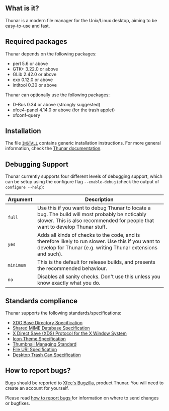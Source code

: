 ## What is it?

Thunar is a modern file manager for the Unix/Linux desktop, aiming to be easy-to-use and fast.


## Required packages

Thunar depends on the following packages:

 - perl 5.6 or above
 - GTK+ 3.22.0 or above
 - GLib 2.42.0 or above
 - exo 0.12.0 or above
 - intltool 0.30 or above

Thunar can optionally use the following packages:

 - D-Bus 0.34 or above (strongly suggested)
 - xfce4-panel 4.14.0 or above (for the trash applet)
 - xfconf-query


## Installation

The file [`INSTALL`](INSTALL) contains generic installation instructions. For more general information, check the [Thunar documentation](https://docs.xfce.org/xfce/thunar/start).


## Debugging Support

Thunar currently supports four different levels of debugging support, which can be setup using the configure flag `--enable-debug` (check the output of `configure --help`):

| Argument  | Description |
| -------   | ----------- |
| `full`    | Use this if you want to debug Thunar to locate a bug. The build will most probably be noticably slower. This is also recommended for people that want to develop Thunar stuff. |
| `yes`     | Adds all kinds of checks to the code, and is therefore likely to run slower. Use this if you want to develop for Thunar (e.g. writing Thunar extensions and such). |
| `minimum` | This is the default for release builds, and presents the recommended behaviour. |
| `no`      | Disables all sanity checks. Don't use this unless you know exactly what you do. |


## Standards compliance

Thunar supports the following standards/specifications:

  * [XDG Base Directory Specification](https://freedesktop.org/wiki/Specifications/basedir-spec)
  * [Shared MIME Database Specification](https://freedesktop.org/wiki/Specifications/shared-mime-info-spec)
  * [X Direct Save (XDS) Protocol for the X Window System](https://freedesktop.org/wiki/Specifications/direct-save)
  * [Icon Theme Specification](https://freedesktop.org/wiki/Specifications/icon-theme-spec)
  * [Thumbnail Managing Standard](https://freedesktop.org/wiki/Specifications/thumbnails)
  * [File URI Specification](https://freedesktop.org/wiki/Specifications/file-uri-spec)
  * [Desktop Trash Can Specification](https://freedesktop.org/wiki/Specifications/trash-spec)


## How to report bugs?

Bugs should be reported to [Xfce's Bugzilla](https://bugzilla.xfce.org), product Thunar. You will need to create an account for yourself.

Please read [how to report bugs ](https://docs.xfce.org/contribute/start#bug_reporting_and_testing) for information on where to send changes or bugfixes.
